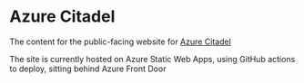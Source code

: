 # Azure Citadel

The content for the public-facing website for [Azure Citadel](https://azurecitadel.com)

The site is currently hosted on Azure Static Web Apps, using GitHub actions to deploy, sitting behind Azure Front Door

